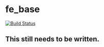 # fe_base
[![Build Status](https://travis-ci.org/dalkegama/fe_base.svg)](https://travis-ci.org/dalkegama/fe_base)

## This still needs to be written.